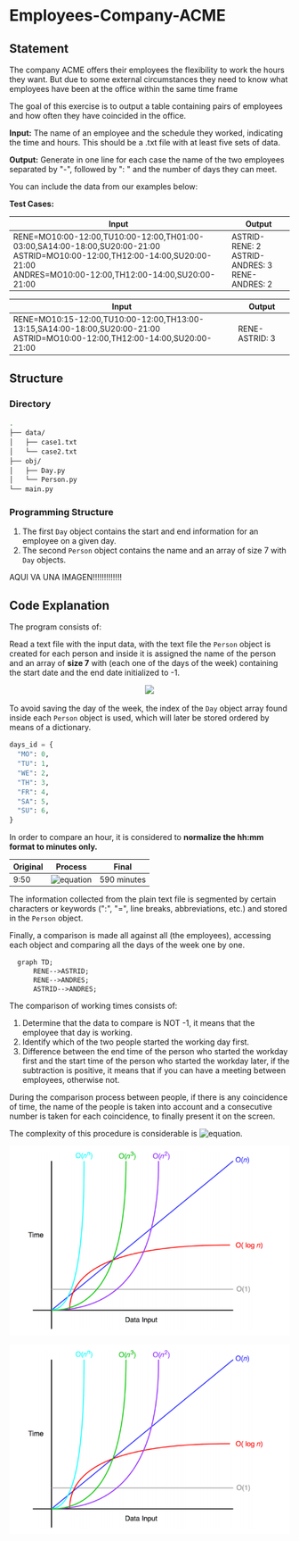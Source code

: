 # Employees-Company-ACME

## Statement

The company ACME offers their employees the flexibility to work the hours they want. But due to some external circumstances they need to know what employees have been at the office within the same time frame

The goal of this exercise is to output a table containing pairs of employees and how often they have coincided in the office.

**Input:**
The name of an employee and the schedule they worked, indicating the time and hours. This should be a .txt file with at least five sets of data. 

**Output:**
Generate in one line for each case the name of the two employees separated by "-", followed by ": " and the number of days they can meet.

You can include the data from our examples below:

**Test Cases:**

| Input | Output |
| --- | --- |
| RENE=MO10:00-12:00,TU10:00-12:00,TH01:00-03:00,SA14:00-18:00,SU20:00-21:00<br>ASTRID=MO10:00-12:00,TH12:00-14:00,SU20:00-21:00<br>ANDRES=MO10:00-12:00,TH12:00-14:00,SU20:00-21:00 | ASTRID-RENE: 2<br>ASTRID-ANDRES: 3<br>RENE-ANDRES: 2 |

| Input | Output |
| --- | --- |
| RENE=MO10:15-12:00,TU10:00-12:00,TH13:00-13:15,SA14:00-18:00,SU20:00-21:00<br>ASTRID=MO10:00-12:00,TH12:00-14:00,SU20:00-21:00 | RENE-ASTRID: 3 |

## Structure

### Directory

```bash
.
├── data/
│   ├── case1.txt
│   └── case2.txt
├── obj/
│   ├── Day.py
│   └── Person.py
└── main.py
```

### Programming Structure

1. The first ``Day`` object contains the start and end information for an employee on a given day.
2. The second ``Person`` object contains the name and an array of size 7 with ``Day`` objects.

AQUI VA UNA IMAGEN!!!!!!!!!!!!!


## Code Explanation

The program consists of:

Read a text file with the input data, with the text file the ``Person`` object is created for each person and inside it is assigned the name of the person and an array of **size 7** with (each one of the days of the week) containing the start date and the end date initialized to -1.


<p align="center">
  <img src="https://mermaid.ink/img/pako:eNptkcEKwjAMhl-l5KSoLzA86s2D4NGJhDXOwtZKkx5E9-5Gt6mb5hS-fCU_6Q2KYAkyKCpkXjksI9a5N1pbihy8Wd4XC7PCawtfWje6tciY2U6i86XxWNOb6RM2G8ey1-7wxiXJ8elNpgNk1f5C_GvxyGq-A-mKTxrnxTh_PIcUBywkGcLn4k4cxenV0f5fmf_ITT9tC-ZQU6zRWT3zK2UOciY9FWTaWjphqiSH3DeqpotFobV1EiJkJ6yY5oBJwu7qC8gkJuql7rc6q3kAq7aNIA">
</p>


To avoid saving the day of the week, the index of the ``Day`` object array found inside each ``Person`` object is used, which will later be stored ordered by means of a dictionary.

```python
days_id = {
  "MO": 0,
  "TU": 1,
  "WE": 2,
  "TH": 3,
  "FR": 4,
  "SA": 5,
  "SU": 6,
}
```

In order to compare an hour, it is considered to **normalize the hh:mm format to minutes only.**

| Original | Process | Final |
| --- | --- | --- |
| 9:50 | ![equation](https://latex.codecogs.com/svg.image?9&space;hours&space;*&space;60&space;&plus;&space;50&space;minutes) | 590 minutes |

The information collected from the plain text file is segmented by certain characters or keywords (":", "=", line breaks, abbreviations, etc.) and stored in the ``Person`` object.

Finally, a comparison is made all against all (the employees), accessing each object and comparing all the days of the week one by one. 

```mermaid
  graph TD;
      RENE-->ASTRID;
      RENE-->ANDRES;
      ASTRID-->ANDRES;
```

The comparison of working times consists of:

1. Determine that the data to compare is NOT -1, it means that the employee that day is working.
2. Identify which of the two people started the working day first.
3. Difference between the end time of the person who started the workday first and the start time of the person who started the workday later, if the subtraction is positive, it means that if you can have a meeting between employees, otherwise not.

During the comparison process between people, if there is any coincidence of time, the name of the people is taken into account and a consecutive number is taken for each coincidence, to finally present it on the screen.

The complexity of this procedure is considerable is ![equation](https://latex.codecogs.com/svg.image?O(n^2)).

![Big O](assets/big_o.png?raw=true "Title")


<p align="center">
  <img src="https://github.com/gabrielgt99/Employees-Company-ACME/blob/main/assets/big_o.png">
</p>
